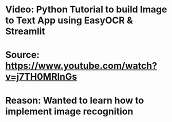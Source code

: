 # Video: Python Tutorial to build Image to Text App using EasyOCR & Streamlit
# Source: https://www.youtube.com/watch?v=j7TH0MRlnGs
# Reason: Wanted to learn how to implement image recognition



